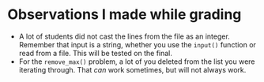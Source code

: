 # Observations I made while grading

* A lot of students did not cast the lines from the file as an integer. Remember that input is a string, whether you use the `input()` function or read from a file. This will be tested on the final.
* For the `remove_max()` problem, a lot of you deleted from the list you were iterating through. That *can* work sometimes, but will not always work.


